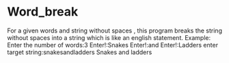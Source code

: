 # Word_break
For a given words and string without spaces , this program breaks the string without spaces into a string which is like an english statement.
Example:
Enter the number of words:3
Enter!:Snakes
Enter!:and
Enter!:Ladders
enter target string:snakesandladders
Snakes and ladders
